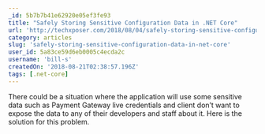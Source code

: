 ```yaml
---
_id: 5b7b7b41e62920e05ef3fe93
title: "Safely Storing Sensitive Configuration Data in .NET Core"
url: 'http://techxposer.com/2018/08/04/safely-storing-sensitive-configuration-data-net-core/'
category: articles
slug: 'safely-storing-sensitive-configuration-data-in-net-core'
user_id: 5a83ce59d6eb0005c4ecda2c
username: 'bill-s'
createdOn: '2018-08-21T02:38:57.196Z'
tags: [.net-core]
---
```


There could be a situation where the application will use some sensitive data such as Payment Gateway live credentials and client don’t want to expose the data to any of their developers and staff about it. Here is the solution for this problem.
